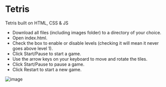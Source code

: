 # Tetris
Tetris built on HTML, CSS &amp; JS

- Download all files (including images folder) to a directory of your choice.
- Open index.html.
- Check the box to enable or disable levels (checking it will mean it never goes above level 1).
- Click Start/Pause to start a game.
- Use the arrow keys on your keyboard to move and rotate the tiles.
- Click Start/Pause to pause a game.
- Click Restart to start a new game.

![image](https://user-images.githubusercontent.com/37915036/109738865-a8121400-7b96-11eb-8533-25ba57ee7dde.png)
